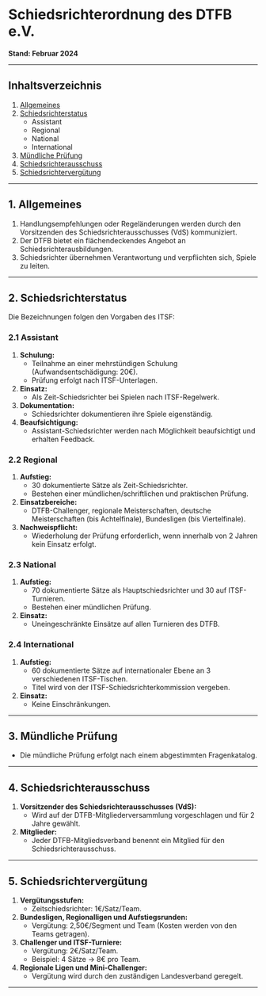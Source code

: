 # Schiedsrichterordnung des DTFB e.V.

**Stand: Februar 2024**

---

## Inhaltsverzeichnis

1. [Allgemeines](#allgemeines)
2. [Schiedsrichterstatus](#schiedsrichterstatus)
   - Assistant
   - Regional
   - National
   - International
3. [Mündliche Prüfung](#mündliche-prüfung)
4. [Schiedsrichterausschuss](#schiedsrichterausschuss)
5. [Schiedsrichtervergütung](#schiedsrichtervergütung)

---

## 1. Allgemeines

1. Handlungsempfehlungen oder Regeländerungen werden durch den Vorsitzenden des Schiedsrichterausschusses (VdS) kommuniziert.
2. Der DTFB bietet ein flächendeckendes Angebot an Schiedsrichterausbildungen.
3. Schiedsrichter übernehmen Verantwortung und verpflichten sich, Spiele zu leiten.

---

## 2. Schiedsrichterstatus

Die Bezeichnungen folgen den Vorgaben des ITSF:

### 2.1 Assistant

1. **Schulung:**
   - Teilnahme an einer mehrstündigen Schulung (Aufwandsentschädigung: 20€).
   - Prüfung erfolgt nach ITSF-Unterlagen.
2. **Einsatz:**
   - Als Zeit-Schiedsrichter bei Spielen nach ITSF-Regelwerk.
3. **Dokumentation:**
   - Schiedsrichter dokumentieren ihre Spiele eigenständig.
4. **Beaufsichtigung:**
   - Assistant-Schiedsrichter werden nach Möglichkeit beaufsichtigt und erhalten Feedback.

### 2.2 Regional

1. **Aufstieg:**
   - 30 dokumentierte Sätze als Zeit-Schiedsrichter.
   - Bestehen einer mündlichen/schriftlichen und praktischen Prüfung.
2. **Einsatzbereiche:**
   - DTFB-Challenger, regionale Meisterschaften, deutsche Meisterschaften (bis Achtelfinale), Bundesligen (bis Viertelfinale).
3. **Nachweispflicht:**
   - Wiederholung der Prüfung erforderlich, wenn innerhalb von 2 Jahren kein Einsatz erfolgt.

### 2.3 National

1. **Aufstieg:**
   - 70 dokumentierte Sätze als Hauptschiedsrichter und 30 auf ITSF-Turnieren.
   - Bestehen einer mündlichen Prüfung.
2. **Einsatz:**
   - Uneingeschränkte Einsätze auf allen Turnieren des DTFB.

### 2.4 International

1. **Aufstieg:**
   - 60 dokumentierte Sätze auf internationaler Ebene an 3 verschiedenen ITSF-Tischen.
   - Titel wird von der ITSF-Schiedsrichterkommission vergeben.
2. **Einsatz:**
   - Keine Einschränkungen.

---

## 3. Mündliche Prüfung

- Die mündliche Prüfung erfolgt nach einem abgestimmten Fragenkatalog.

---

## 4. Schiedsrichterausschuss

1. **Vorsitzender des Schiedsrichterausschusses (VdS):**
   - Wird auf der DTFB-Mitgliederversammlung vorgeschlagen und für 2 Jahre gewählt.
2. **Mitglieder:**
   - Jeder DTFB-Mitgliedsverband benennt ein Mitglied für den Schiedsrichterausschuss.

---

## 5. Schiedsrichtervergütung

1. **Vergütungsstufen:**
   - Zeitschiedsrichter: 1€/Satz/Team.
2. **Bundesligen, Regionalligen und Aufstiegsrunden:**
   - Vergütung: 2,50€/Segment und Team (Kosten werden von den Teams getragen).
3. **Challenger und ITSF-Turniere:**
   - Vergütung: 2€/Satz/Team.
   - Beispiel: 4 Sätze → 8€ pro Team.
4. **Regionale Ligen und Mini-Challenger:**
   - Vergütung wird durch den zuständigen Landesverband geregelt.

---
